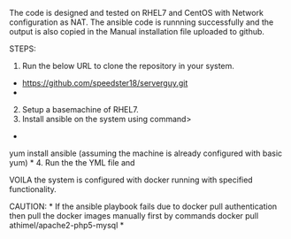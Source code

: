 The code is designed and tested on RHEL7 and CentOS with Network configuration as NAT.
The ansible code is runnning successfully and the output is also copied in the Manual installation file uploaded to github.

STEPS:

1. Run the below URL to clone the repository in your system.
*
  https://github.com/speedster18/serverguy.git
*
2. Setup a basemachine of RHEL7.
3. Install ansible on the system using command>
*
yum install ansible (assuming the machine is already configured with basic yum)
*
4. Run the the YML file
and

VOILA the system is configured with docker running with specified functionality.


CAUTION:
*
If the ansible playbook fails due to docker pull authentication
then pull the docker images manually first by commands
docker pull athimel/apache2-php5-mysql
*